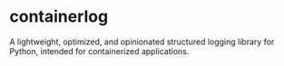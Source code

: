 # containerlog

A lightweight, optimized, and opinionated structured logging library for Python, intended for containerized applications.

